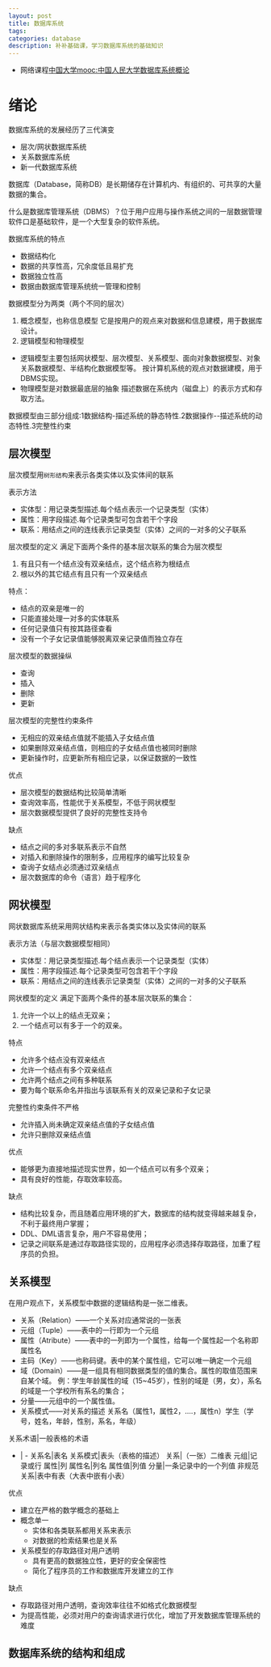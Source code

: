 ```yaml
---
layout: post
title: 数据库系统
tags:
categories: database
description: 补补基础课，学习数据库系统的基础知识
---
```


* 网络课程[中国大学mooc:中国人民大学数据库系统概论](https://www.icourse163.org/course/RUC-488001)

# 绪论

数据库系统的发展经历了三代演变
* 层次/网状数据库系统
* 关系数据库系统
* 新一代数据库系统

数据库（Database，简称DB）是长期储存在计算机内、有组织的、可共享的大量数据的集合。

什么是数据库管理系统（DBMS）？位于用户应用与操作系统之间的一层数据管理软件口是基础软件，是一个大型复杂的软件系统。

数据库系统的特点
* 数据结构化
* 数据的共享性高，冗余度低且易扩充
* 数据独立性高
* 数据由数据库管理系统统一管理和控制

数据模型分为两类（两个不同的层次）
1. 概念模型，也称信息模型
它是按用户的观点来对数据和信息建模，用于数据库设计。
2. 逻辑模型和物理模型
* 逻辑模型主要包括网状模型、层次模型、关系模型、面向对象数据模型、对象关系数据模型、半结构化数据模型等。
按计算机系统的观点对数据建模，用于DBMS实现。
* 物理模型是对数据最底层的抽象
描述数据在系统内（磁盘上）的表示方式和存取方法。

数据模型由三部分组成:1数据结构-描述系统的静态特性.2数据操作--描述系统的动态特性.3完整性约束

## 层次模型

层次模型用`树形结构`来表示各类实体以及实体间的联系

表示方法
* 实体型：用记录类型描述.每个结点表示一个记录类型（实体）
* 属性：用字段描述.每个记录类型可包含若干个字段
* 联系：用结点之间的连线表示记录类型（实体）之间的一对多的父子联系

层次模型的定义
满足下面两个条件的基本层次联系的集合为层次模型
1. 有且只有一个结点没有双亲结点，这个结点称为根结点
2. 根以外的其它结点有且只有一个双亲结点

特点：
* 结点的双亲是唯一的
* 只能直接处理一对多的实体联系
* 任何记录值只有按其路径查看
* 没有一个子女记录值能够脱离双亲记录值而独立存在

层次模型的数据操纵
* 查询
* 插入
* 删除
* 更新

层次模型的完整性约束条件
* 无相应的双亲结点值就不能插入子女结点值
* 如果删除双亲结点值，则相应的子女结点值也被同时删除
* 更新操作时，应更新所有相应记录，以保证数据的一致性

优点
* 层次模型的数据结构比较简单清晰
* 查询效率高，性能优于关系模型，不低于网状模型
* 层次数据模型提供了良好的完整性支持令

缺点
* 结点之间的多对多联系表示不自然
* 对插入和删除操作的限制多，应用程序的编写比较复杂
* 查询子女结点必须通过双亲结点
* 层次数据库的命令（语言）趋于程序化

## 网状模型

网状数据库系统采用网状结构来表示各类实体以及实体间的联系

表示方法（与层次数据模型相同）
* 实体型：用记录类型描述.每个结点表示一个记录类型（实体）
* 属性：用字段描述.每个记录类型可包含若干个字段
* 联系：用结点之间的连线表示记录类型（实体）之间的一对多的父子联系

网状模型的定义
满足下面两个条件的基本层次联系的集合：
1. 允许一个以上的结点无双亲；
2. 一个结点可以有多于一个的双亲。

特点
* 允许多个结点没有双亲结点
* 允许一个结点有多个双亲结点
* 允许两个结点之间有多种联系
* 要为每个联系命名并指出与该联系有关的双亲记录和子女记录

完整性约束条件不严格
* 允许插入尚未确定双亲结点值的子女结点值
* 允许只删除双亲结点值

优点
* 能够更为直接地描述现实世界，如一个结点可以有多个双亲；
* 具有良好的性能，存取效率较高。

缺点
* 结构比较复杂，而且随着应用环境的扩大，数据库的结构就变得越来越复杂，不利于最终用户掌握；
* DDL、DML语言复杂，用户不容易使用；
* 记录之间联系是通过存取路径实现的，应用程序必须选择存取路径，加重了程序员的负担。

## 关系模型

在用户观点下，关系模型中数据的逻辑结构是一张二维表。

* 关系（Relation）——一个关系对应通常说的一张表
* 元组（Tuple）——表中的一行即为一个元组
* 属性（Atribute）——表中的一列即为一个属性，给每一个属性起一个名称即属性名
* 主码（Key）——也称码键。表中的某个属性组，它可以唯一确定一个元组
* 域（Domain）——是一组具有相同数据类型的值的集合。属性的取值范围来自某个域。
例：学生年龄属性的域（15~45岁），性别的域是（男，女），系名的域是一个学校所有系名的集合；
* 分量——元组中的一个属性值。
* 关系模式——对关系的描述
关系名（属性1，属性2，.…，属性n）学生（学号，姓名，年龄，性别，系名，年级）

关系术语|一般表格的术语
 - | -
关系名|表名
关系模式|表头（表格的描述）
关系|（一张）二维表
元组|记录或行
属性|列
属性名|列名
属性值|列值
分量|一条记录中的一个列值
非规范关系|表中有表（大表中嵌有小表）

优点
* 建立在严格的数学概念的基础上
* 概念单一
  * 实体和各类联系都用关系来表示
  * 对数据的检索结果也是关系
* 关系模型的存取路径对用户透明
  * 具有更高的数据独立性，更好的安全保密性
  * 简化了程序员的工作和数据库开发建立的工作

缺点
* 存取路径对用户透明，查询效率往往不如格式化数据模型
* 为提高性能，必须对用户的查询请求进行优化，增加了开发数据库管理系统的难度

## 数据库系统的结构和组成
